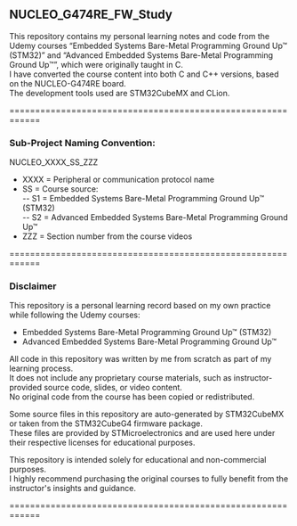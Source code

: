 ## NUCLEO_G474RE_FW_Study

This repository contains my personal learning notes and code from the Udemy courses “Embedded Systems Bare-Metal Programming Ground Up™ (STM32)” and “Advanced Embedded Systems Bare-Metal Programming Ground Up™”, which were originally taught in C.  
I have converted the course content into both C and C++ versions, based on the NUCLEO-G474RE board.  
The development tools used are STM32CubeMX and CLion.  

============================================================  

### Sub-Project Naming Convention:
NUCLEO_XXXX_SS_ZZZ  

- XXXX = Peripheral or communication protocol name  
- SS = Course source:  
 -- S1 = Embedded Systems Bare-Metal Programming Ground Up™ (STM32)    
 -- S2 = Advanced Embedded Systems Bare-Metal Programming Ground Up™     
- ZZZ = Section number from the course videos

============================================================  

### Disclaimer  
This repository is a personal learning record based on my own practice while following the Udemy courses:  
- Embedded Systems Bare-Metal Programming Ground Up™ (STM32)  
- Advanced Embedded Systems Bare-Metal Programming Ground Up™  

All code in this repository was written by me from scratch as part of my learning process.  
It does not include any proprietary course materials, such as instructor-provided source code, slides, or video content.  
No original code from the course has been copied or redistributed.  

Some source files in this repository are auto-generated by STM32CubeMX or taken from the STM32CubeG4 firmware package.  
These files are provided by STMicroelectronics and are used here under their respective licenses for educational purposes.  

This repository is intended solely for educational and non-commercial purposes.  
I highly recommend purchasing the original courses to fully benefit from the instructor's insights and guidance.  

============================================================  
